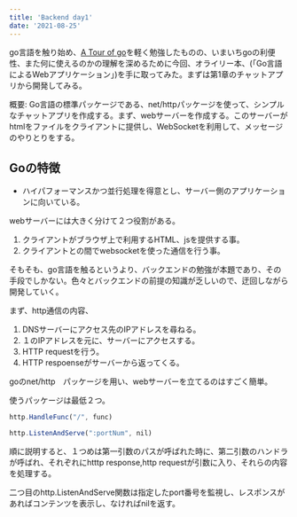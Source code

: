 ```yaml
---
title: 'Backend day1'
date: '2021-08-25'
---
```


go言語を触り始め、[A Tour of go](https://go-tour-jp.appspot.com/welcome/1)を軽く勉強したものの、いまいちgoの利便性、また何に使えるのかの理解を深めるために今回、オライリー本、(「Go言語によるWebアプリケーション」)を手に取ってみた。まずは第1章のチャットアプリから開発してみる。

概要: Go言語の標準パッケージである、net/httpパッケージを使って、シンプルなチャットアプリを作成する。まず、webサーバーを作成する。このサーバーがhtmlをファイルをクライアントに提供し、WebSocketを利用して、メッセージのやりとりをする。

## Goの特徴

- ハイパフォーマンスかつ並行処理を得意とし、サーバー側のアプリケーションに向いている。

webサーバーには大きく分けて２つ役割がある。

1. クライアントがブラウザ上で利用するHTML、jsを提供する事。
2. クライアントとの間でwebsocketを使った通信を行う事。

そもそも、go言語を触るというより、バックエンドの勉強が本題であり、その手段でしかない。色々とバックエンドの前提の知識が乏しいので、迂回しながら開発していく。

まず、http通信の内容、

1. DNSサーバーにアクセス先のIPアドレスを尋ねる。
2. １のIPアドレスを元に、サーバーにアクセスする。
3. HTTP requestを行う。
4. HTTP respoenseがサーバーから返ってくる。

goのnet/http　パッケージを用い、webサーバーを立てるのはすごく簡単。

使うパッケージは最低２つ。

```jsx
http.HandleFunc("/", func)
```

```jsx
http.ListenAndServe(":portNum", nil)
```

順に説明すると、１つめは第一引数のパスが呼ばれた時に、第二引数のハンドラが呼ばれ、それぞれにhtttp response,http requestが引数に入り、それらの内容を処理する。

二つ目のhttp.ListenAndServe関数は指定したport番号を監視し、レスポンスがあればコンテンツを表示し、なければnilを返す。